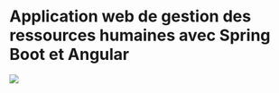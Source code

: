 <h1> Application web de gestion des ressources humaines avec Spring Boot et Angular </h1>
<img src ="https://github.com/SamadFelouach/HR-Management/blob/master/Screenshots/Intercafe.PNG">
